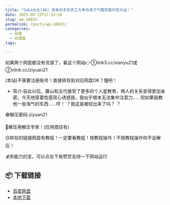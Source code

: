 ```yaml
---
title: "Saka太太[46] 竞争对手的员工为争夺男子气概而展开性大战！"
date: 2025-08-19T17:33:18
slug: wp-10033
permalink: /posts/wp-10033/
categories:
  - 动漫
  - 动漫盖
tags:

---
```


如果两个网盘都没有资源了，看这个网站👉①link3.cc/xianyu21或②vlink.cc/ziyuan21

(本站)不需要注册账号！直接转存到对应网盘OK？懂吧！

*   简介:自此以后，藤山和五代接受了更多的个人星教育，两人的关系变得更加亲密。今天他穿着性感背心诱惑我，我似乎根本无法集中注意力……但如果我教他一些淘气的东西……哼！ ？我这是被挖出来了吗？ ？

🟢解压密码:ziyuan21

🔵解压用解压专家！(应用商店有)

🟡转存的链接网盘有教程！一定要看教程！按教程操作！不按教程操作你不会解压！

💰🈶能力的宝，可以点左下角赞赏支持一下网站运行

## 📦 下载链接
- [百度网盘](https://blziyuan21.com/pay-download/10033?key=dea9b819c1&down_id=0)
- [本地下载](https://blziyuan21.com/pay-download/10033?key=dea9b819c1&down_id=1)

